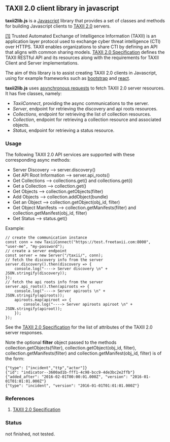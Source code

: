 ## TAXII 2.0 client library in javascript

**taxii2lib.js** is a [Javascript](https://developer.mozilla.org/en-US/docs/Web/JavaScript) library that 
provides a set of classes and methods for building Javascript clients to [TAXII 2.0](https://oasis-open.github.io/cti-documentation/)  servers.

[[1]](https://oasis-open.github.io/cti-documentation/) 
Trusted Automated Exchange of Intelligence Information (TAXII) is an application layer protocol 
used to exchange cyber threat intelligence (CTI) over HTTPS. 
TAXII enables organizations to share CTI by defining an API that aligns with common sharing models.
[TAXII 2.0 Specification](https://oasis-open.github.io/cti-documentation/) defines the TAXII RESTful API and its resources along with the requirements for TAXII Client and Server implementations. 

The aim of this library is to assist creating TAXII 2.0 clients in Javascript, using 
for example frameworks such as [bootstrap](http://getbootstrap.com/) and [react](https://facebook.github.io/react/). 


**taxii2lib.js** uses [asynchronous requests](https://developer.mozilla.org/en-US/docs/Web/JavaScript/Reference/Statements/async_function) 
to fetch TAXII 2.0 server resources. It has five classes, namely:

- *TaxiiConnect*, providing the async communications to the server.
- *Server*, endpoint for retrieving the discovery and api roots resources.
- *Collections*, endpoint for retrieving the list of collection resources. 
- *Collection*, endpoint for retrieving a collection resource and associated objects. 
- *Status*, endpoint for retrieving a status resource. 

### Usage

The following TAXII 2.0 API services are supported with these corresponding async methods:

- Server Discovery --> server.discovery()
- Get API Root Information --> server.api_roots()
- Get Collections --> collections.get() and collections.get(i)
- Get a Collection --> collection.get()
- Get Objects --> collection.getObjects(filter)
- Add Objects --> collection.addObject(bundle)
- Get an Object --> collection.getObject(obj_id, filter)
- Get Object Manifests --> collection.getManifests(filter) and collection.getManifest(obj_id, filter)
- Get Status --> status.get()

Example:

    // create the communication instance
    const conn = new TaxiiConnect("https://test.freetaxii.com:8000", "user-me", "my-password");
    // create a server endpoint
    const server = new Server("/taxii/", conn);
    // fetch the discovery info from the server 
    server.discovery().then(discovery => {
        console.log("----> Server discovery \n" + JSON.stringify(discovery));
    });
    // fetch the api roots info from the server
    server.api_roots().then(apiroots => {
        console.log("----> Server apiroots \n" + JSON.stringify(apiroots));
        apiroots.map(apiroot => {
            console.log("----> Server apiroots apiroot \n" + JSON.stringify(apiroot));
        });
    });

See the [TAXII 2.0 Specification](https://oasis-open.github.io/cti-documentation/) for the list 
of attributes of the TAXII 2.0 server responses.

Note the optional **filter** object passed to the methods collection.getObjects(filter), 
collection.getObject(obj_id, filter), collection.getManifests(filter) and collection.getManifest(obj_id, filter) 
is of the form:

    {"type": ["incident","ttp","actor"]}
    {"id": "indicator--3600ad1b-fff1-4c98-bcc9-4de3bc2e2ffb"}
    {"added_after": "2016-02-01T00:00:01.000Z", "version": "2016-01-01T01:01:01.000Z"}
    {"type": "incident", "version": "2016-01-01T01:01:01.000Z"}

 
### References
 
1) [TAXII 2.0 Specification](https://oasis-open.github.io/cti-documentation/)
 

### Status
not finished, not tested.